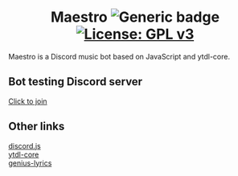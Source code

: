 <div align="center">
  
# Maestro ![Generic badge](https://img.shields.io/badge/Version-0.4.9-brightgreen.svg)[![License: GPL v3](https://img.shields.io/badge/License-GPLv3-blue.svg)](https://www.gnu.org/licenses/gpl-3.0)
</div>
Maestro is a Discord music bot based on JavaScript and ytdl-core.

## Bot testing Discord server
[Click to join](https://discord.gg/t2sRz6T "Bot testing Discord server")

## Other links
[discord.js](https://discord.js.org/#/ "discord.js")\
[ytdl-core](https://github.com/fent/node-ytdl-core "ytdl-core")\
[genius-lyrics](https://github.com/zyrouge/genius-lyrics "genius-lyrics npm module")

